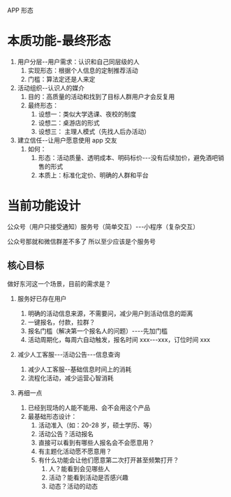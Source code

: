 APP 形态

# 本质功能-最终形态

1. 用户分层--用户需求：认识和自己同层级的人
   1. 实现形态：根据个人信息的定制推荐活动
   2. 门槛：算法定还是人来定
2. 活动组织--认识人的媒介
   1. 目的：高质量的活动和找到了目标人群用户才会反复用
   2. 最终形态：
      1. 设想一：类似大学选课、夜校的制度
      2. 设想二：桌游店的形式
      3. 设想三： 主理人模式（先找人后办活动）
3. 建立信任--让用户愿意使用 app 交友
   1. 如何：
      1. 形态：活动质量、透明成本、明码标价---没有后续加价，避免酒吧销售的形式
      2. 本质上：标准化定价、明确的人群和平台

# 当前功能设计

公众号（用户只接受通知）服务号（简单交互）---小程序（复杂交互）

公众号那就和微信群差不多了
所以至少应该是个服务号

## 核心目标

做好东河这一个场景，目前的需求是？

1. 服务好已存在用户
   1. 明确的活动信息来源，不需要问，减少用户到活动信息的距离
   2. 一键报名，付款，拉群？
   3. 报名门槛（解决第一个报名人的问题）----先加门槛
   4. 活动周期化，每周六自动触发，报名时间 xxx---xxx，订位时间 xxx
2. 减少人工客服---活动公告---信息查询

   1. 减少人工客服--基础信息时间上的消耗
   2. 流程化活动，减少运营心智消耗

3. 再细一点
   1. 已经到现场的人能不能用、会不会用这个产品
   2. 最基础形态设计：
      1. 活动准入（如：20-28 岁，硕士学历、等）
      2. 活动公告？活动报名
      3. 直接可以看到有哪些人报名会不会愿意用？
      4. 有主题化活动愿不愿意用？
      5. 有什么功能会让他们愿意第二次打开甚至频繁打开？
         1. 人？能看到会见哪些人
         2. 活动？能看到活动是否感兴趣
         3. 动态？活动的动态
